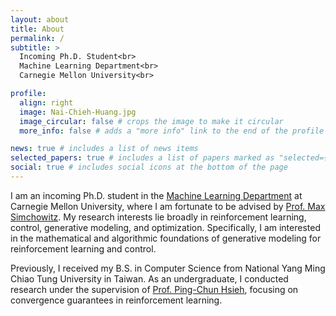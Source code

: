 ```yaml
---
layout: about
title: About
permalink: /
subtitle: >
  Incoming Ph.D. Student<br>
  Machine Learning Department<br>
  Carnegie Mellon University<br>

profile:
  align: right
  image: Nai-Chieh-Huang.jpg
  image_circular: false # crops the image to make it circular
  more_info: false # adds a "more info" link to the end of the profile

news: true # includes a list of news items
selected_papers: true # includes a list of papers marked as "selected={true}"
social: true # includes social icons at the bottom of the page
---
```

I am an incoming Ph.D. student in the [Machine Learning Department](https://ml.cmu.edu/) at Carnegie Mellon University, where I am fortunate to be advised by [Prof. Max Simchowitz](https://msimchowitz.github.io/). My research interests lie broadly in reinforcement learning, control, generative modeling, and optimization. Specifically, I am interested in the mathematical and algorithmic foundations of generative modeling for reinforcement learning and control.

Previously, I received my B.S. in Computer Science from National Yang Ming Chiao Tung University in Taiwan. As an undergraduate, I conducted research under the supervision of [Prof. Ping-Chun Hsieh](https://pinghsieh.github.io/), focusing on convergence guarantees in reinforcement learning.


